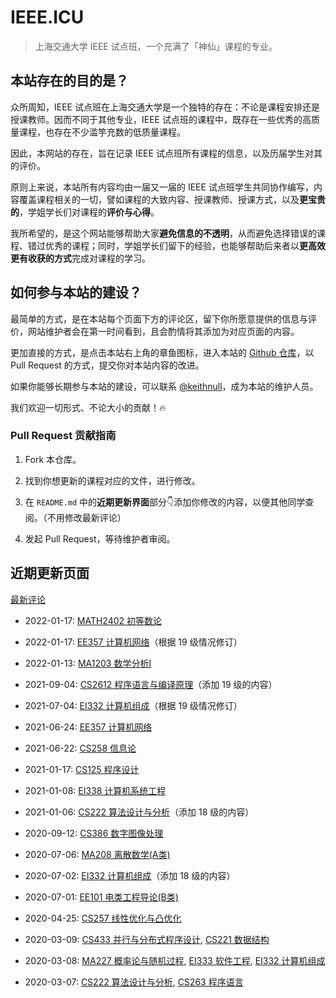 # IEEE.ICU

> 上海交通大学 IEEE 试点班，一个充满了「神仙」课程的专业。

## 本站存在的目的是？

众所周知，IEEE 试点班在上海交通大学是一个独特的存在：不论是课程安排还是授课教师。因而不同于其他专业，IEEE 试点班的课程中，既存在一些优秀的高质量课程，也存在不少滥竽充数的低质量课程。

因此，本网站的存在，旨在记录 IEEE 试点班所有课程的信息，以及历届学生对其的评价。

原则上来说，本站所有内容均由一届又一届的 IEEE 试点班学生共同协作编写，内容覆盖课程相关的一切，譬如课程的大致内容、授课教师、授课方式，以及**更宝贵的**，学姐学长们对课程的**评价与心得**。

我所希望的，是这个网站能够帮助大家**避免信息的不透明**，从而避免选择错误的课程、错过优秀的课程；同时，学姐学长们留下的经验，也能够帮助后来者以**更高效更有收获的方式**完成对课程的学习。

## 如何参与本站的建设？

最简单的方式，是在本站每个页面下方的评论区，留下你所愿意提供的信息与评价，网站维护者会在第一时间看到，且会酌情将其添加为对应页面的内容。

更加直接的方式，是点击本站右上角的章鱼图标，进入本站的 [Github 仓库](https://github.com/sjtu-ieee/ieee.icu/)，以 Pull Request 的方式，提交你对本站内容的改进。

如果你能够长期参与本站的建设，可以联系 [@keithnull](https://github.com/keithnull/)，成为本站的维护人员。

我们欢迎一切形式、不论大小的贡献！🔥

### Pull Request 贡献指南

1. Fork 本仓库。

2. 找到你想更新的课程对应的文件，进行修改。

3. 在 `README.md` 中的**近期更新界面**部分👇添加你修改的内容，以便其他同学查阅。（不用修改最新评论）

4. 发起 Pull Request，等待维护者审阅。

## 近期更新页面

[最新评论](/recent)
- 2022-01-17: [MATH2402 初等数论](/courses/grade-2/MATH2402) 

- 2022-01-17: [EE357 计算机网络](/courses/grade-2/EE357)（根据 19 级情况修订）

- 2022-01-13: [MA1203 数学分析I](/courses/grade-1/MA241)

- 2021-09-04: [CS2612 程序语言与编译原理](/courses/grade-3/CS2612)（添加 19 级的内容）

- 2021-07-04: [EI332 计算机组成](/courses/grade-2/EI332)（根据 19 级情况修订）

- 2021-06-24: [EE357 计算机网络](/courses/grade-2/EE357)

- 2021-06-22: [CS258 信息论](/courses/grade-2/CS258)

- 2021-01-17: [CS125 程序设计](/courses/grade-1/CS125)

- 2021-01-08: [EI338 计算机系统工程](/courses/grade-3/EI338)

- 2021-01-06: [CS222 算法设计与分析](/courses/grade-3/CS222)（添加 18 级的内容）

- 2020-09-12: [CS386 数字图像处理](/courses/grade-3/CS386)

- 2020-07-06: [MA208 离散数学(A类)](/courses/grade-1/MA208)

- 2020-07-02: [EI332 计算机组成](/courses/grade-2/EI332)（添加 18 级的内容）

- 2020-07-01: [EE101 电类工程导论(B类)](/courses/grade-2/EE101)

- 2020-04-25: [CS257 线性优化与凸优化](/courses/grade-2/CS2601)

- 2020-03-09: [CS433 并行与分布式程序设计](/courses/grade-4/CS433), [CS221 数据结构](/courses/grade-2/CS221)

- 2020-03-08: [MA227 概率论与随机过程](/courses/grade-2/MA227), [EI333 软件工程](/courses/grade-3/CS3604),  [EI332 计算机组成](/courses/grade-2/EI332)

- 2020-03-07: [CS222 算法设计与分析](/courses/grade-3/CS222), [CS263 程序语言](/courses/grade-3/CS3612)
